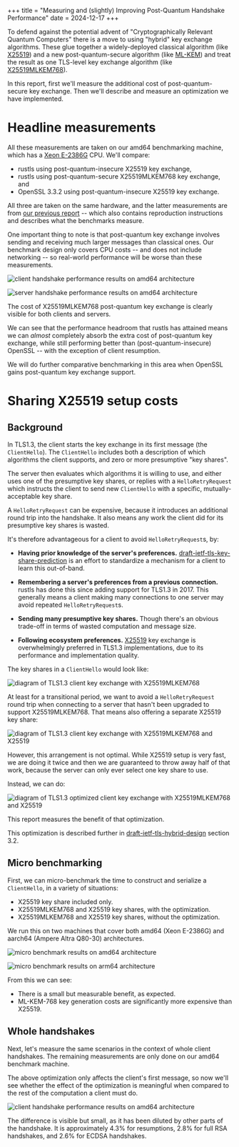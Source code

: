 +++
title = "Measuring and (slightly) Improving Post-Quantum Handshake Performance"
date = 2024-12-17
+++

To defend against the potential advent of "Cryptographically Relevant Quantum Computers"
there is a move to using "hybrid" key exchange algorithms.  These glue together
a widely-deployed classical algorithm (like [X25519]) and a new post-quantum-secure algorithm
(like [ML-KEM]) and treat the result as one TLS-level key exchange algorithm (like [X25519MLKEM768]).

In this report, first we'll measure the additional cost of post-quantum-secure key exchange.
Then we'll describe and measure an optimization we have implemented.

# Headline measurements

All these measurements are taken on our amd64 benchmarking machine, which has a
[Xeon E-2386G] CPU.  We'll compare:

- rustls using post-quantum-insecure X25519 key exchange,
- rustls using post-quantum-secure X25519MLKEM768 key exchange, and
- OpenSSL 3.3.2 using post-quantum-insecure X25519 key exchange.

All three are taken on the same hardware, and the latter measurements are from
[our previous report](@/perf/2024-10-18-report.md) -- which also contains reproduction
instructions and describes what the benchmarks measure.

One important thing to note is that post-quantum key exchange involves sending and
receiving much larger messages than classical ones.  Our benchmark design only covers
CPU costs -- and does not include networking -- so real-world performance will
be worse than these measurements.

![client handshake performance results on amd64 architecture](tls13-client-hs-openssl.svg)

![server handshake performance results on amd64 architecture](tls13-server-hs-openssl.svg)

The cost of X25519MLKEM768 post-quantum key exchange is clearly visible for
both clients and servers.

We can see that the performance headroom that rustls has attained means we can _almost_
completely absorb the extra cost of post-quantum key exchange, while still performing
better than (post-quantum-insecure) OpenSSL -- with the exception of client resumption.

We will do further comparative benchmarking in this area when OpenSSL gains post-quantum key
exchange support.

# Sharing X25519 setup costs

## Background

In TLS1.3, the client starts the key exchange in its first message (the `ClientHello`).
The `ClientHello` includes both a description of which algorithms the client supports, and
zero or more presumptive "key shares".

The server then evaluates which algorithms it is willing to use, and either uses one
of the presumptive key shares, or replies with a `HelloRetryRequest` which instructs
the client to send new `ClientHello` with a specific, mutually-acceptable key share.

A `HelloRetryRequest` can be expensive, because it introduces an additional round trip
into the handshake.  It also means any work the client did for its presumptive key
shares is wasted.

It's therefore advantageous for a client to avoid `HelloRetryRequest`s, by:

- **Having prior knowledge of the server's preferences.**  [draft-ietf-tls-key-share-prediction]
  is an effort to standardize a mechanism for a client to learn this out-of-band.

- **Remembering a server's preferences from a previous connection.**  rustls has
  done this since adding support for TLS1.3 in 2017.  This generally means
  a client making many connections to one server may avoid repeated `HelloRetryRequest`s.

- **Sending many presumptive key shares.** Though there's an obvious trade-off
  in terms of wasted computation and message size.

- **Following ecosystem preferences.** [X25519] key exchange is overwhelmingly
  preferred in TLS1.3 implementations, due to its performance and implementation
  quality.

[draft-ietf-tls-key-share-prediction]: https://datatracker.ietf.org/doc/draft-ietf-tls-key-share-prediction/
[X25519]: https://datatracker.ietf.org/doc/html/rfc7748
[ML-KEM]: https://csrc.nist.gov/pubs/fips/203/final
[X25519MLKEM768]: https://datatracker.ietf.org/doc/draft-kwiatkowski-tls-ecdhe-mlkem/02/
[Xeon E-2386G]: https://www.intel.com/content/www/us/en/products/sku/214806/intel-xeon-e2386g-processor-12m-cache-3-50-ghz/specifications.html
[draft-ietf-tls-hybrid-design]: https://www.ietf.org/archive/id/draft-ietf-tls-hybrid-design-11.html#name-transmitting-public-keys-an

The key shares in a `ClientHello` would look like:

![diagram of TLS1.3 client key exchange with X25519MLKEM768](hybrid-only.svg)

At least for a transitional period, we want to avoid a `HelloRetryRequest` round
trip when connecting to a server that hasn't been upgraded to support X25519MLKEM768.
That means also offering a separate X25519 key share:

![diagram of TLS1.3 client key exchange with X25519MLKEM768 and X25519](hybrid-both.svg)

However, this arrangement is not optimal.  While X25519 setup is very fast, we are doing it twice
and then we are guaranteed to throw away half of that work, because the server can only ever select
one key share to use.

Instead, we can do:

![diagram of TLS1.3 optimized client key exchange with X25519MLKEM768 and X25519](hybrid-opt.svg)

This report measures the benefit of that optimization.

This optimization is described further in [draft-ietf-tls-hybrid-design] section 3.2.

## Micro benchmarking

First, we can micro-benchmark the time to construct and serialize a `ClientHello`, in a variety
of situations:

- X25519 key share included only.
- X25519MLKEM768 and X25519 key shares, with the optimization.
- X25519MLKEM768 and X25519 key shares, without the optimization.

We run this on two machines that cover both amd64 (Xeon E-2386G) and aarch64 (Ampere Altra Q80-30)
architectures.

![micro benchmark results on amd64 architecture](microbench-amd64.svg)

![micro benchmark results on arm64 architecture](microbench-arm64.svg)

From this we can see:

- There is a small but measurable benefit, as expected.
- ML-KEM-768 key generation costs are significantly more expensive than X25519.

## Whole handshakes

Next, let's measure the same scenarios in the context of whole client handshakes.
The remaining measurements are only done on our amd64 benchmark machine.

The above optimization only affects the client's first message, so now we'll see
whether the effect of the optimization is meaningful when compared to the rest
of the computation a client must do.

![client handshake performance results on amd64 architecture](tls13-client-hs.svg)

The difference is visible but small, as it has been diluted by other parts
of the handshake.  It is approximately 4.3% for resumptions,
2.8% for full RSA handshakes, and 2.6% for ECDSA handshakes.
